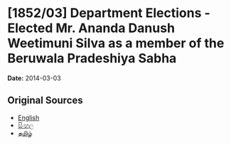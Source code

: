 # [1852/03] Department Elections - Elected Mr. Ananda Danush Weetimuni Silva as a member of the Beruwala Pradeshiya Sabha

**Date:** 2014-03-03

## Original Sources

- [English](https://documents.gov.lk/view/extra-gazettes/2014/3/1852-03_E.pdf)
- [සිංහල](https://documents.gov.lk/view/extra-gazettes/2014/3/1852-03_S.pdf)
- [தமிழ்](https://documents.gov.lk/view/extra-gazettes/2014/3/1852-03_T.pdf)
